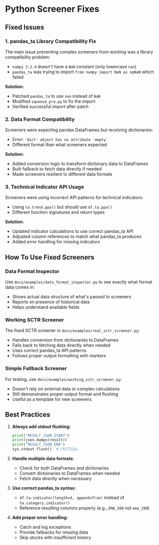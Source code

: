 # Python Screener Fixes

## Fixed Issues

### 1. pandas_ta Library Compatibility Fix
The main issue preventing complex screeners from working was a library compatibility problem:
- `numpy 2.2.4` doesn't have a `NaN` constant (only lowercase `nan`)
- `pandas_ta` was trying to import `from numpy import NaN as npNaN` which failed

**Solution:**
- Patched `pandas_ta` to use `nan` instead of `NaN`
- Modified `squeeze_pro.py` to fix the import
- Verified successful import after patch

### 2. Data Format Compatibility
Screeners were expecting pandas DataFrames but receiving dictionaries:
- Error: `'dict' object has no attribute 'empty'`
- Different format than what screeners expected

**Solution:**
- Added conversion logic to transform dictionary data to DataFrames
- Built fallback to fetch data directly if needed
- Made screeners resilient to different data formats

### 3. Technical Indicator API Usage
Screeners were using incorrect API patterns for technical indicators:
- Using `ta.trend.ppo()` but should use `df.ta.ppo()`
- Different function signatures and return types

**Solution:**
- Updated indicator calculations to use correct pandas_ta API
- Adjusted column references to match what pandas_ta produces
- Added error handling for missing indicators

## How To Use Fixed Screeners

### Data Format Inspector
Use `docs/examples/data_format_inspector.py` to see exactly what format data comes in:
- Shows actual data structure of what's passed to screeners
- Reports on presence of historical data
- Helps understand available fields

### Working SCTR Screener
The fixed SCTR screener in `docs/examples/real_sctr_screener.py`:
- Handles conversion from dictionaries to DataFrames
- Falls back to fetching data directly when needed
- Uses correct pandas_ta API patterns
- Follows proper output formatting with markers

### Simple Fallback Screener
For testing, use `docs/examples/working_sctr_screener.py`:
- Doesn't rely on external data or complex calculations
- Still demonstrates proper output format and flushing
- Useful as a template for new screeners

## Best Practices

1. **Always add stdout flushing:**
   ```python
   print("RESULT_JSON_START")
   print(json.dumps(result))
   print("RESULT_JSON_END")
   sys.stdout.flush()  # CRITICAL
   ```

2. **Handle multiple data formats:**
   - Check for both DataFrames and dictionaries
   - Convert dictionaries to DataFrames when needed
   - Fetch data directly when necessary

3. **Use correct pandas_ta syntax:**
   - `df.ta.indicator(length=X, append=True)` instead of `ta.category.indicator()`
   - Reference resulting columns properly (e.g., `EMA_200` not `ema_200`)

4. **Add proper error handling:**
   - Catch and log exceptions
   - Provide fallbacks for missing data
   - Skip stocks with insufficient history
